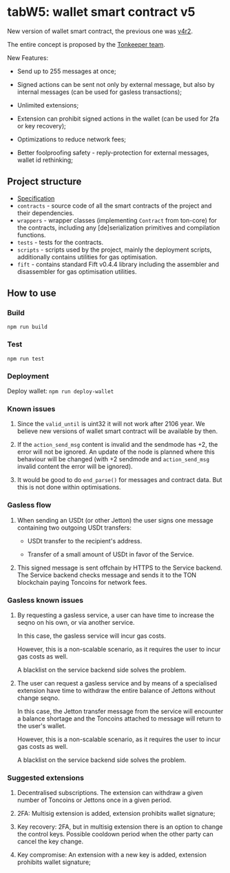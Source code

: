 # tabW5: wallet smart contract v5

New version of wallet smart contract, the previous one was [v4r2](https://github.com/ton-blockchain/wallet-contract).

The entire concept is proposed by the [Tonkeeper team](https://tonkeeper.com/).

New Features:

- Send up to 255 messages at once;

- Signed actions can be sent not only by external message, but also by internal messages (can be used for gasless transactions);

- Unlimited extensions;

- Extension can prohibit signed actions in the wallet (can be used for 2fa or key recovery);

- Optimizations to reduce network fees;

- Better foolproofing safety - reply-protection for external messages, wallet id rethinking;

## Project structure

-   [Specification](Specification.md)
-   `contracts` - source code of all the smart contracts of the project and their dependencies.
-   `wrappers` - wrapper classes (implementing `Contract` from ton-core) for the contracts, including any [de]serialization primitives and compilation functions.
-   `tests` - tests for the contracts.
-   `scripts` - scripts used by the project, mainly the deployment scripts, additionally contains utilities for gas optimisation.
-   `fift` - contains standard Fift v0.4.4 library including the assembler and disassembler for gas optimisation utilities.

## How to use

### Build

`npm run build`

### Test

`npm run test`

### Deployment

Deploy wallet: `npm run deploy-wallet`

### Known issues

1) Since the `valid_until` is uint32 it will not work after 2106 year. We believe new versions of wallet smart contract will be available by then.

2) If the `action_send_msg` content is invalid and the sendmode has +2, the error will not be ignored. An update of the node is planned where this behaviour will be changed (with +2 sendmode and `action_send_msg` invalid content the error will be ignored).

3) It would be good to do `end_parse()` for messages and contract data. But this is not done within optimisations.

### Gasless flow

1. When sending an USDt (or other Jetton) the user signs one message containing two outgoing USDt transfers:

     * USDt transfer to the recipient's address.

     * Transfer of a small amount of USDt in favor of the Service.

2. This signed message is sent offchain by HTTPS to the Service backend. The Service backend checks message and sends it to the TON blockchain paying Toncoins for network fees.

### Gasless known issues

1) By requesting a gasless service, a user can have time to increase the seqno on his own, or via another service. 

    In this case, the gasless service will incur gas costs. 

    However, this is a non-scalable scenario, as it requires the user to incur gas costs as well. 

    A blacklist on the service backend side solves the problem.

2) The user can request a gasless service and by means of a specialised extension have time to withdraw the entire balance of Jettons without change seqno.

    In this case, the Jetton transfer message from the service will encounter a balance shortage and the Toncoins attached to message will return to the user's wallet.

    However, this is a non-scalable scenario, as it requires the user to incur gas costs as well. 

    A blacklist on the service backend side solves the problem.

### Suggested extensions

1) Decentralised subscriptions. The extension can withdraw a given number of Toncoins or Jettons once in a given period.

2) 2FA: Multisig extension is added, extension prohibits wallet signature;

3) Key recovery: 2FA, but in multisig extension there is an option to change the control keys. Possible cooldown period when the other party can cancel the key change.

4) Key compromise: An extension with a new key is added, extension prohibits wallet signature;

